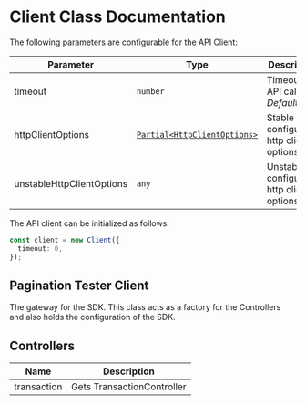 
# Client Class Documentation

The following parameters are configurable for the API Client:

| Parameter | Type | Description |
|  --- | --- | --- |
| timeout | `number` | Timeout for API calls.<br>*Default*: `0` |
| httpClientOptions | [`Partial<HttpClientOptions>`](../doc/http-client-options.md) | Stable configurable http client options. |
| unstableHttpClientOptions | `any` | Unstable configurable http client options. |

The API client can be initialized as follows:

```ts
const client = new Client({
  timeout: 0,
});
```

## Pagination Tester Client

The gateway for the SDK. This class acts as a factory for the Controllers and also holds the configuration of the SDK.

## Controllers

| Name | Description |
|  --- | --- |
| transaction | Gets TransactionController |

